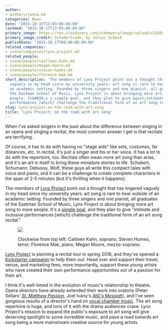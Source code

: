 ```yaml
---
author:
- authors/jenna.md
categories: News
date: "2015-10-15T11:03:00-04:00"
lastmod: "2015-10-17T13:03:00-04:00"
primary_image: https://res.cloudinary.com/schmopera/image/upload/v1545409169/media/webhook-uploads/1445033085679/SChubertiade.jpg.jpg
primary_image_credit: Schubertiade, by Julius Schmid
publishDate: "2015-10-17T09:00:00-04:00"
related_companies:
- scene/companies/lynx-project.md
related_people:
- scene/people/caitleen-kahn.md
- scene/people/megan-moore.md
- scene/people/steven-humes.md
- scene/people/florence-mak.md
short_description: 'The members of Lynx Project point out a thought that has lingered
  vaguely in my head since my university years: art song is rare to hear outside of
  an academic setting. Founded by three singers and one pianist, all graduates of
  the Eastman School of Music, Lynx Project is about bringing more art song to more
  people. It&#039;s a simple goal, and they plan to give &quot;intimate and inclusive
  performances [which] challenge the traditional form of an art song recital.&quot;'
slug: lynx-project-on-the-road-with-art-song
title: 'Lynx Project: on the road with art song'
---
```


When I've asked singers in the past about the difference between singing in an opera and singing a recital, the most common answer I get is that recitals are terrifying. 

Of course, it has to do with having no "stage aids" like sets, costumes, far distances, etc. In recital, it's just a singer and his or her voice. It has a lot to do with the repertoire, too. Recitals often mean more art song than arias, and it's an art in itself to bring these miniature stories to life. Schubert, Schumann, Debussy, Wolf, these guys all write this compact tales with voice and piano, and it can be a challenge to create complete characters in the span of 2-5 minutes (but it's thrilling when it happens).

The members of [Lynx Project](/scene/companies/lynx-project/) point out a thought that has lingered vaguely in my head since my university years: art song is rare to hear outside of an academic setting. Founded by three singers and one pianist, all graduates of the Eastman School of Music, Lynx Project is about bringing more art song to more people. It's a [simple goal](https://www.kickstarter.com/projects/1967299709/lynx-project-our-case-for-art-song), and they plan to give "intimate and inclusive performances [which] challenge the traditional form of an art song recital."

<figure data-type="image">

![](https://res.cloudinary.com/schmopera/image/upload/v1545409169/media/webhook-uploads/1445034508640/Lynx.jpg.jpg)
<figcaption>Clockwise from top left: Caitleen Kahn, soprano; Steven Humes, tenor; Florence Mak, piano; Megan Moore, mezzo-soprano.</figcaption>
</figure>

[Lynx Project](https://www.kickstarter.com/projects/1967299709/lynx-project-our-case-for-art-song) is planning a recital tour in spring 2016, and they've opened a [Kickstarter campaign](https://www.kickstarter.com/projects/1967299709/lynx-project-our-case-for-art-song) to help them out. Head over and support their travel, venue, and marketing fees; more importantly, support these young artists who have created their own performance opportunities out of a passion for their art.

I think it's well-timed in the evolution of music's relationship to theatre. Opera directors have already extended their work into oratorio (Peter Sellars' [*St. Matthew Passion*](https://www.youtube.com/watch?v=PO1uxy3grpU), Joel Ivany's [*AtG's Messiah*](http://againstthegraintheatre.com/messiah/)), and I've seen gorgeous results of a director's hand on [vocal chamber music](/music-as-theatre-a-chamber-concert-in-banff/).  The art song repertoire is huge, and tons of it with the drama audiences crave. Lynx Project's mission to expand the public's exposure to art song will give deserving spotlight to some incredible music, and pave a road towards art song being a more mainstream creative source for young artists.
